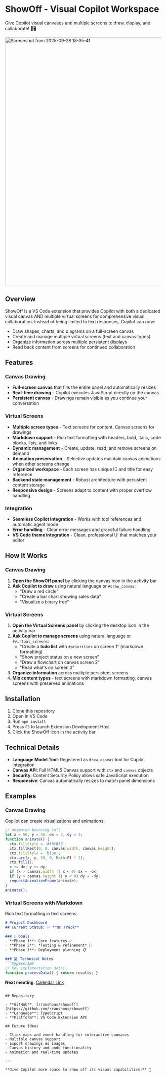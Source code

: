 # ShowOff - Visual Copilot Workspace

Give Copilot visual canvases and multiple screens to draw, display, and collaborate! 🎨🖥️

<img width="1966" height="803" alt="Screenshot from 2025-09-28 18-35-41" src="https://github.com/user-attachments/assets/7128ee5a-f45c-481e-ab9a-5e65005ec3d5" />

## Overview

ShowOff is a VS Code extension that provides Copilot with both a dedicated visual canvas AND multiple virtual screens for comprehensive visual collaboration. Instead of being limited to text responses, Copilot can now:

- Draw shapes, charts, and diagrams on a full-screen canvas  
- Create and manage multiple virtual screens (text and canvas types)
- Organize information across multiple persistent displays
- Read back content from screens for continued collaboration

## Features

### Canvas Drawing
- **Full-screen canvas** that fills the entire panel and automatically resizes
- **Real-time drawing** - Copilot executes JavaScript directly on the canvas
- **Persistent canvas** - Drawings remain visible as you continue your conversation

### Virtual Screens  
- **Multiple screen types** - Text screens for content, Canvas screens for drawings
- **Markdown support** - Rich text formatting with headers, bold, italic, code blocks, lists, and links
- **Dynamic management** - Create, update, read, and remove screens on demand
- **Animation preservation** - Selective updates maintain canvas animations when other screens change
- **Organized workspace** - Each screen has unique ID and title for easy reference
- **Backend state management** - Robust architecture with persistent content storage
- **Responsive design** - Screens adapt to content with proper overflow handling

### Integration
- **Seamless Copilot integration** - Works with tool references and automatic agent mode
- **Error handling** - Clear error messages and graceful failure handling  
- **VS Code theme integration** - Clean, professional UI that matches your editor

## How It Works

### Canvas Drawing
1. **Open the ShowOff panel** by clicking the canvas icon in the activity bar  
2. **Ask Copilot to draw** using natural language or `#draw_canvas`:
   - "Draw a red circle"
   - "Create a bar chart showing sales data"
   - "Visualize a binary tree"

### Virtual Screens
1. **Open the Virtual Screens panel** by clicking the desktop icon in the activity bar
2. **Ask Copilot to manage screens** using natural language or `#virtual_screens`:
   - "Create a **todo list** with `#priorities` on screen 1" (markdown formatting)
   - "Show project status on a new screen"  
   - "Draw a flowchart on canvas screen 2"
   - "Read what's on screen 3"
3. **Organize information** across multiple persistent screens
4. **Mix content types** - text screens with markdown formatting, canvas screens with preserved animations

## Installation

1. Clone this repository
2. Open in VS Code
3. Run `npm install`
4. Press `F5` to launch Extension Development Host
5. Click the ShowOff icon in the activity bar

## Technical Details

- **Language Model Tool**: Registered as `draw_canvas` tool for Copilot integration
- **Canvas API**: Full HTML5 Canvas support with `ctx` and `canvas` objects
- **Security**: Content Security Policy allows safe JavaScript execution
- **Responsive**: Canvas automatically resizes to match panel dimensions

## Examples

### Canvas Drawing
Copilot can create visualizations and animations:

```javascript
// Animated bouncing ball
let x = 50, y = 50, dx = 2, dy = 3;
function animate() {
  ctx.fillStyle = '#f8f8f8';
  ctx.fillRect(0, 0, canvas.width, canvas.height);
  ctx.fillStyle = 'blue';
  ctx.arc(x, y, 10, 0, Math.PI * 2);
  ctx.fill();
  x += dx; y += dy;
  if (x > canvas.width || x < 0) dx = -dx;
  if (y > canvas.height || y < 0) dy = -dy;
  requestAnimationFrame(animate);
}
animate();
```

### Virtual Screens with Markdown
Rich text formatting in text screens:

```markdown
# Project Dashboard
## Current Status: ✅ **On Track**

### 🎯 Goals
- **Phase 1**: Core features ✅
- **Phase 2**: *Testing & refinement* 🔄  
- **Phase 3**: Deployment planning 📋

### 💻 Technical Notes
```typescript
// Key implementation detail
function processData() { return results; }
```

**Next meeting**: [Calendar Link](https://calendar.app)
```

## Repository

- **GitHub**: [rranshous/showoff](https://github.com/rranshous/showoff)
- **Language**: TypeScript
- **Platform**: VS Code Extension API

## Future Ideas

- Click maps and event handling for interactive canvases
- Multiple canvas support
- Export drawings as images
- Canvas history and undo functionality
- Animation and real-time updates

---

**Give Copilot more space to show off its visual capabilities!** 🚀
